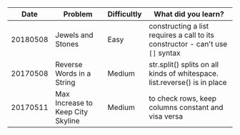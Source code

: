 |Date | Problem | Difficultly | What did you learn? | 
| --- | ---     | ---         | ---                 |
|20180508 | Jewels and Stones | Easy | constructing a list requires a call to its constructor - can't use `[]` syntax |
|20170508 | Reverse Words in a String | Medium | str.split() splits on all kinds of whitespace. list.reverse() is in place |
|20170511 | Max Increase to Keep City Skyline | Medium | to check rows, keep columns constant and visa versa |


